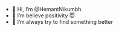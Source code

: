 - 👋 Hi, I’m @HemantNikumbh
- 👀 I’m believe positivity 😇 
- 🌱 I’m always try to find something better 


<!---
HemantNikumbh/HemantNikumbh is a ✨ special ✨ repository because its `README.md` (this file) appears on your GitHub profile.
You can click the Preview link to take a look at your changes.
--->
